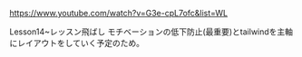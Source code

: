 https://www.youtube.com/watch?v=G3e-cpL7ofc&list=WL

Lesson14~レッスン飛ばし
モチベーションの低下防止(最重要)とtailwindを主軸にレイアウトをしていく予定のため。